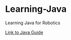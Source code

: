 # Learning-Java
Learning Java for Robotics

[Link to Java Guide](https://sciborgs.github.io/SciGuidesSite/projects/intro-to-programming/)